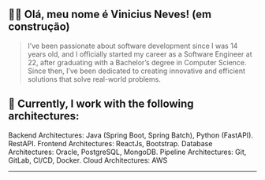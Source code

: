 ## :man_technologist: Olá, meu nome é <strong>Vinicius Neves! (em construção)</strong>

> I’ve been passionate about software development since I was 14 years old, and I officially started my career as a Software Engineer at 22,
> after graduating with a Bachelor’s degree in Computer Science.
> Since then, I’ve been dedicated to creating innovative and efficient solutions that solve real-world problems.

## 🚀 Currently, I work with the following architectures:

Backend Architectures: Java (Spring Boot, Spring Batch), Python (FastAPI). RestAPI.
Frontend Architectures: ReactJs, Bootstrap.
Database Architectures: Oracle, PostgreSQL, MongoDB.
Pipeline Architectures: Git, GitLab, CI/CD, Docker.
Cloud Architectures: AWS

----
